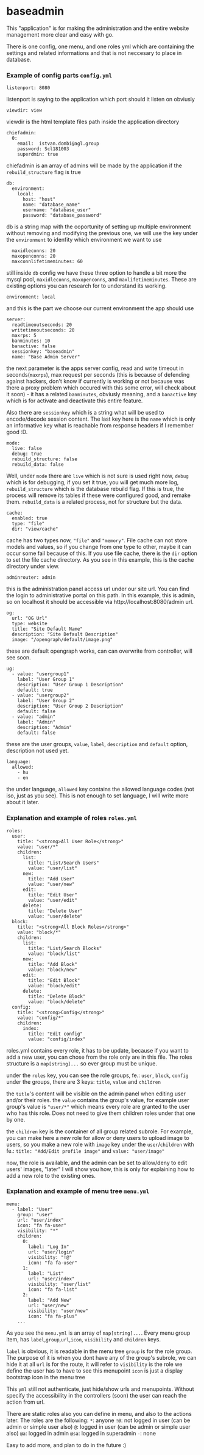 # baseadmin

This "application" is for making the administration and the entire website management more clear and easy with go.

There is one config, one menu, and one roles yml which are containing the settings and related informations and that is not neccesary to place in database.

### Example of config parts ```config.yml```
```
listenport: 8080
```
listenport is saying to the application which port should it listen on obviusly


```
viewdir: view
```
viewdir is the html template files path inside the application directory

```
chiefadmin:
  0:
    email:  istvan.dombi@agl.group
    password: Scl181003
    superdmin: true 
```
chiefadmin is an array of admins will be made by the application if the ```rebuild_structure``` flag is true
```
db:
  environment:
    local:
      host: "host"
      name: "database_name"
      username: "database_user"
      password: "database_password"
```
db is a string map with the ooportunity of setting up multiple environment without removing and modifying the previous one, we will use the key under the ```environment``` to idenfity which environment we want to use
```
  maxidleconns: 20
  maxopenconns: 20
  maxconnlifetimeminutes: 60
```
still inside ```db``` config we have these three option to handle a bit more the mysql pool, ```maxidleconns```, ```maxopenconns```, and ```maxlifetimeminutes```. These are existing options you can research for to understand its working. 
```
environment: local
```
and this is the part we choose our current environment the app should use
```
server:
  readtimeoutseconds: 20
  writetimeoutseconds: 20
  maxrps: 5
  banminutes: 10
  banactive: false
  sessionkey: "baseadmin"
  name: "Base Admin Server"
```
the next parameter is the apps server config, read and write timeout in seconds(```maxrps```), max request per seconds (this is because of defending against hackers, don't know if currently is working or not because was there a proxy problem which occured with this some error, will check about it soon) - it has a related ```banminutes```, obviusly meaning, and a ```banactive``` key which is for activate and deactivate this entire feature.

Also there are ```sessionkey``` which is a string what will be used to encode/decode session content.
The last key here is the ```name``` which is only an informative key what is reachable from response headers if I remember good :D.
```
mode:
  live: false
  debug: true
  rebuild_structure: false
  rebuild_data: false
```
Well, under ```mode``` there are ```live``` which is not sure is used right now, ```debug``` which is for debugging, if you set it true, you will get much more log, ```rebuild_structure``` which is the database rebuild flag. If this is true, the process will remove its tables if these were configured good, and remake them. ```rebuild_data``` is a related process, not for structure but the data.

```
cache:
  enabled: true
  type: "file"
  dir: "view/cache"
```
cache has two types now, ```"file"``` and ```"memory"```. File cache can not store models and values, so if you change from one type to other, maybe it can occur some fail because of this. If you use file cache, there is the ```dir``` option to set the file cache directory. As you see in this example, this is the cache directory under view.
```
adminrouter: admin
```
this is the administration panel access url under our site url. You can find the login to administrative portal on this path. In this example, this is admin, so on localhost it should be accessible via http://localhost:8080/admin url.
```
og:
  url: "OG Url"
  type: website
  title: "Site Default Name"
  description: "Site Default Description"
  image: "/opengraph/default/image.png"
```
these are default opengraph works, can can overwrite from controller, will see soon.
```
ug:
  - value: "usergroup1"
    label: "User Group 1"
    description: "User Group 1 Description"
    default: true
  - value: "usergroup2"
    label: "User Group 2"
    description: "User Group 2 Description"
    default: false
  - value: "admin"
    label: "Admin"
    description: "Admin"
    default: false
```
these are the user groups, ```value```, ```label```, ```description``` and ```default``` option, description not used yet.
```
language:
  allowed:
    - hu
    - en
```
the under language, ```allowed``` key contains the allowed language codes (not iso, just as you see). This is not enough to set language, I will write more about it later.

### Explanation and example of roles ```roles.yml```

```
roles:
  user:
    title: "<strong>All User Role</strong>"
    value: "user/*"
    children:
      list:
        title: "List/Search Users"
        value: "user/list"
      new:
        title: "Add User"
        value: "user/new"
      edit:
        title: "Edit User"
        value: "user/edit"
      delete:
        title: "Delete User"
        value: "user/delete"
  block:
    title: "<strong>All Block Roles</strong>"
    value: "block/*"
    children:
      list:
        title: "List/Search Blocks"
        value: "block/list"
      new:
        title: "Add Block"
        value: "block/new"
      edit:
        title: "Edit Block"
        value: "block/edit"
      delete:
        title: "Delete Block"
        value: "block/delete"
  config:
    title: "<strong>Config</strong>"
    value: "config/*"
    children:
      index:
        title: "Edit config"
        value: "config/index"
```

roles.yml contains every role, it has to be update, because if you want to add a new user, you can chose from the role only are in this file. The roles structure is a ```map[string]...``` so ever group must be unique.

under the ```roles``` key, you can see the role groups, fe.: ```user```, ```block```, ```config```
under the groups, there are 3 keys: ```title```, ```value``` and ```children```

the ```title```'s content will be visible on the admin panel when editing user and/or their roles.
the ```value``` contains the group's value, for example user group's value is ```"user/*"``` which means every role are granted to the user who has this role. Does not need to give them children roles under that one by one.

the ```children``` key is the container of all group related subrole. For example, you can make here a new role for allow or deny users to upload image to users, so you make a new role with ```image``` key under the ```user```/```children``` with fe.: ```title: "Add/Edit profile image"``` and ```value: "user/image"```

now, the role is available, and the admin can be set to allow/deny to edit users' images, "later" I will show you how, this is only for explaining how to add a new role to the existing ones.

### Explanation and example of menu tree ```menu.yml```

```
menu:
  - label: "User"
    group: "user"
    url: "user/index"
    icon: "fa fa-user"
    visibility: "*"
    children:
      0:
        label: "Log In"
        url: "user/login"
        visibility: "!@"
        icon: "fa fa-user"
      1:
        label: "List"
        url: "user/index"
        visibility: "user/list"
        icon: "fa fa-list"
      2:
        label: "Add New"
        url: "user/new"
        visibility: "user/new"
        icon: "fa fa-plus"
    ...
```
As you see the ```menu.yml``` is an array of ```map[string]...```.
Every menu group item, has ```label```,```group```,```url```,```icon```, ```visibility``` and ```children``` keys.

```label``` is obvious, it is readable in the menu tree 
```group``` is for the role group. The purpose of it is when you dont have any of the group's subrole, we can hide it at all
```url``` is for the route, it will refer to
```visibility``` is the role we define the user has to have to see this menupoint
```icon``` is just a display bootstrap icon in the menu tree

This ```yml``` still not authenticate, just hide/show urls and menupoints. Without specify the accessibility in the controllers (soon) the user can reach the action from url.

There are static roles also you can define in menu, and also to the actions later.
The roles are the following:
```*```: anyone
```!@```: not logged in user (can be admin or simple user also)
```@```: logged in user (can be admin or simple user also)
```@a```: logged in admin
```@sa```: logged in superadmin
```-```: none

Easy to add more, and plan to do in the future :) 
